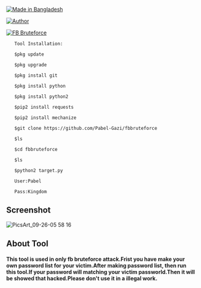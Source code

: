 <p align="left">
<a href="#"><img title="Made in Bangladesh" src="https://img.shields.io/badge/MADE%20IN-BANGLADESH-green?colorA=%23ff0000&colorB=%23017e40&style=for-the-badge"></a>
</p>
<a href="https://github.com/Pabel-Gazi"><img title="Author" src="https://img.shields.io/badge/Author-Pabel--Gazi-red.svg?style=for-the-badge&logo=github"></a>
</p>
<p align="left">
<a href="#"><img title="FB Bruteforce" src="https://img.shields.io/badge/FB %20Bruteforce-blue?colorA=%23ff0000&colorB=%23017e40&style=for-the-badge"></a>


       Tool Installation:

       $pkg update

       $pkg upgrade

       $pkg install git 

       $pkg install python 

       $pkg install python2 

       $pip2 install requests 

       $pip2 install mechanize

       $git clone https://github.com/Pabel-Gazi/fbbruteforce

       $ls

       $cd fbbruteforce

       $ls

       $python2 target.py

       User:Pabel

       Pass:Kingdom      

## Screenshot

![PicsArt_09-26-05 58 16](https://user-images.githubusercontent.com/70365674/94340259-e3108a00-ffef-11ea-9552-6691da8d53ff.png)

## About Tool

#### This tool is used in only fb bruteforce attack.Frist you have make your own password list for your victim.After making password list, then run this tool.If your password will matching your victim passworld.Then it will be showed that hacked.Please don't use it in a illegal work.
